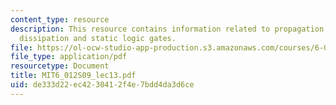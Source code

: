 ```yaml
---
content_type: resource
description: This resource contains information related to propagation delay, power
  dissipation and static logic gates.
file: https://ol-ocw-studio-app-production.s3.amazonaws.com/courses/6-012-microelectronic-devices-and-circuits-spring-2009/de333d22ec4230412f4e7bdd4da3d6ce_MIT6_012S09_lec13.pdf
file_type: application/pdf
resourcetype: Document
title: MIT6_012S09_lec13.pdf
uid: de333d22-ec42-3041-2f4e-7bdd4da3d6ce
---
```

